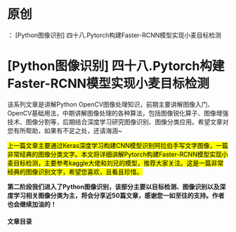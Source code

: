 # 原创
：  [Python图像识别] 四十八.Pytorch构建Faster-RCNN模型实现小麦目标检测

# [Python图像识别] 四十八.Pytorch构建Faster-RCNN模型实现小麦目标检测

该系列文章是讲解Python OpenCV图像处理知识，前期主要讲解图像入门、OpenCV基础用法，中期讲解图像处理的各种算法，包括图像锐化算子、图像增强技术、图像分割等，后期结合深度学习研究图像识别、图像分类应用。希望文章对您有所帮助，如果有不足之处，还请海涵~

<mark>上一篇文章主要通过Keras深度学习构建CNN模型识别阿拉伯手写文字图像，一篇非常经典的图像分类文字。本文将详细讲解Pytorch构建Faster-RCNN模型实现小麦目标检测，主要参考kaggle大佬和刘兄的模型，推荐大家关注。这是一篇非常经典的图像识别文字，希望您喜欢，且看且珍惜。</mark>

**第二阶段我们进入了Python图像识别，该部分主要以目标检测、图像识别以及深度学习相关图像分类为主，将会分享近50篇文章，感谢您一如至往的支持。作者也会继续加油的！**

#### 文章目录
